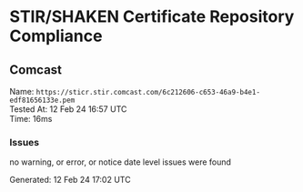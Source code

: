 # STIR/SHAKEN Certificate Repository Compliance

## Comcast

Name: `https://sticr.stir.comcast.com/6c212606-c653-46a9-b4e1-edf81656133e.pem`\
Tested At: 12 Feb 24 16:57 UTC\
Time: 16ms

### Issues

no warning, or error, or notice date level issues were found

Generated: 12 Feb 24 17:02 UTC